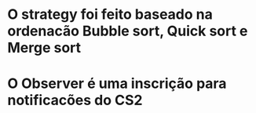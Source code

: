 # O strategy foi feito baseado na ordenacão Bubble sort, Quick sort e Merge sort
# O Observer é uma inscrição para notificacões do CS2
